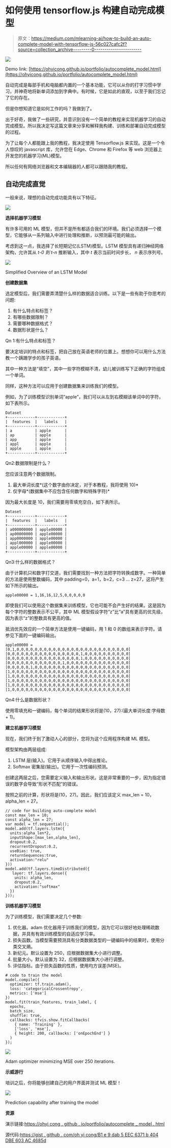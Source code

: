 # 如何使用 tensorflow.js 构建自动完成模型

> 原文：<https://medium.com/mlearning-ai/how-to-build-an-auto-complete-model-with-tensorflow-js-56c027cafc2f?source=collection_archive---------0----------------------->

![](img/11c6d8c37f1dcf9f5cea6c30e483e9a2.png)

Demo link: [https://ohyicong.github.io/portfolio/autocomplete_model.html](https://ohyicong.github.io/portfolio/autocomplete_model.html)

自动完成是每部手机和电脑都内置的一个基本功能，它可以从你的打字习惯中学习，并神奇地将新单词添加到字典中。有时候，它是如此的直观，以至于我们忘记了它的存在。

但是你想知道它是如何工作的吗？我做到了。

出于好奇，我做了一些研究，并意识到没有一个简单的教程来实现机器学习的自动完成模型。所以我决定写这篇文章来分享和解释我构建、训练和部署自动完成模型的过程。

为了让每个人都能跟上我的教程，我决定使用 Tensorflow.js 来实现。这是一个令人惊叹的 javascript 库，允许您在 Edge、Chrome 和 Firefox 等 web 浏览器上开发您的机器学习(ML)模型。

所以任何有网络浏览器和文本编辑器的人都可以跟随我的教程。

## 自动完成直觉

一般来说，理想的自动完成功能具有以下特征。

![](img/2e0851463973150634d7f28cafff8fca.png)

**选择机器学习模型**

有许多可用的 ML 模型，但并不是所有都适合我们的环境。我们必须选择一个模型，它能够从一系列输入中进行处理和推断，以预测最可能的输出。

考虑到这一点，我选择了长短期记忆(LSTM)模型。LSTM 模型具有递归神经网络架构，允许其从 *t-0 到 t-n* 推断输入，其中 *t* 表示当前时间步长， *n* 表示序列号。

![](img/a1fd11dfcea15730273aa13e3d82e869.png)

Simplified Overview of an LSTM Model

**创建数据集**

选定模型后，我们需要弄清楚什么样的数据适合训练。以下是一些有助于你思考的问题:

1.  有什么特点和标签？
2.  有哪些数据限制？
3.  需要哪种数据格式？
4.  数据形状是什么？

Qn 1:有什么特点和标签？

要决定培训的特点和标签，把自己放在英语老师的位置上。想想你可以用什么方法教一个蹒跚学步的孩子英语。

其中一种方法是“填空”，其中一些字符模糊不清，幼儿被训练写下正确的字符组成一个单词。

同样，这种方法可以应用于创建数据集来训练我们的模型。

例如，为了训练模型识别单词“apple”，我们可以从左到右模糊该单词中的字符，如下表所示。

```
Dataset
+------------+------------+
|  features  |   labels   |
+------------+------------+
| a          | apple      |
| ap         | apple      |
| app        | apple      |
| appl       | apple      |
| apple      | apple      |
+------------+------------+
```

Qn2:数据限制是什么？

您应该注意两个数据限制。

1.  最大单词长度*(这个数字由你决定，对于本教程，我将使用 10)*
2.  仅字母*(数据集中不应包含任何数字和特殊字符)*

因为最大长度是 10，我们需要用零填充空白，如下表所示。

```
Dataset
+------------+------------+
|  features  |   labels   |
+------------+------------+
| a000000000 | apple00000 |
| ap00000000 | apple00000 |
| app0000000 | apple00000 |
| appl000000 | apple00000 |
| apple00000 | apple00000 |
+------------+------------+
```

Qn3:什么样的数据格式？

由于计算机只和数字打交道，我们需要找到一种方法把字符转换成数字。一种简单的方法是使用整数编码，其中 padding=0，a=1，b=2，c=3 … z=27，这将产生如下所示的输出。

```
apple00000 = 1,16,16,12,5,0,0,0,0,0
```

即使我们可以使用这个数据集来训练模型，它也可能不会产生好的结果。这是因为每个字符的整数表示不公平，其中 ML 模型假设字符“z”比“a”具有更高的优先级，因为表示“z”的整数具有更高的值。

抵消优先效应的一个简单方法是使用一键编码，用 1 和 0 的数组来表示字符。请参见下面的一键编码输出。

```
apple00000 = 
[0,1,0,0,0,0,0,0,0,0,0,0,0,0,0,0,0,0,0,0,0,0,0,0,0,0,0]
[0,0,0,0,0,0,0,0,0,0,0,0,0,0,0,0,1,0,0,0,0,0,0,0,0,0,0]
[0,0,0,0,0,0,0,0,0,0,0,0,0,0,0,0,1,0,0,0,0,0,0,0,0,0,0]
[0,0,0,0,0,0,0,0,0,0,0,0,1,0,0,0,0,0,0,0,0,0,0,0,0,0,0]
[0,0,0,0,0,1,0,0,0,0,0,0,0,0,0,0,0,0,0,0,0,0,0,0,0,0,0]
[1,0,0,0,0,0,0,0,0,0,0,0,0,0,0,0,0,0,0,0,0,0,0,0,0,0,0]
[1,0,0,0,0,0,0,0,0,0,0,0,0,0,0,0,0,0,0,0,0,0,0,0,0,0,0]
[1,0,0,0,0,0,0,0,0,0,0,0,0,0,0,0,0,0,0,0,0,0,0,0,0,0,0]
[1,0,0,0,0,0,0,0,0,0,0,0,0,0,0,0,0,0,0,0,0,0,0,0,0,0,0]
[1,0,0,0,0,0,0,0,0,0,0,0,0,0,0,0,0,0,0,0,0,0,0,0,0,0,0]
```

Qn4:什么是数据形状？

使用零填充和一键编码，每个单词的结果形状将是(10，27):(最大单词长度:字母数+ 1)。

**建立机器学习模型**

现在，我们终于到了激动人心的部分，您将为这个应用程序构建 ML 模型。

模型架构由两层组成:

1.  LSTM 层(输入)。它用于从顺序输入中得出推论。
2.  Softmax 密集层(输出)。它用于一次性编码预测。

创建这两层之后，您需要定义输入和输出形状。这是非常重要的一步，因为指定错误的数字会导致“形状不匹配”的错误。

按照之前的计算，形状将是(10，27)。因此，我们应该定义 max_len = 10，alpha_len = 27。

```
// code for building auto-complete model
const max_len = 10;
const alpha_len = 27;
var model = tf.sequential();
model.add(tf.layers.lstm({
  units:alpha_len*2,
  inputShape:[max_len,alpha_len],
  dropout:0.2,
  recurrentDropout:0.2,
  useBias: true,
  returnSequences:true,
  activation:"relu"
}))
model.add(tf.layers.timeDistributed({
   layer: tf.layers.dense({
    units: alpha_len,
    dropout:0.2,
    activation:"softmax"
  })
}));
```

**训练机器学习模型**

为了训练模型，我们需要决定几个参数:

1.  优化器。adam 优化器用于训练我们的模型，因为它可以很好地处理稀疏数据，并具有有效训练模型的自适应学习率。
2.  损失函数。当模型需要预测具有分类数据类型的一键编码中的结果时，使用分类交叉熵。
3.  新纪元。默认设置为 250，应根据数据集大小进行调整。
4.  批量大小。默认设置为 32，应根据数据集大小进行调整。
5.  评估指标。由于损失函数的性质，使用均方误差(MSE)。

```
# code to train the model
model.compile({
  optimizer: tf.train.adam(),
  loss: 'categoricalCrossentropy',
  metrics: ['mse'] 
})
model.fit(train_features, train_label, {
  epochs,
  batch_size,
  shuffle: true,
  callbacks: tfvis.show.fitCallbacks(
    { name: 'Training' },
    ['loss', 'mse'],
    { height: 200, callbacks: ['onEpochEnd'] }
  )
});
```

![](img/98b9a5098f1c402b36e3536d29352df6.png)

Adam optimizer minimizing MSE over 250 iterations.

**示威游行**

培训之后，你将能够创建自己的用户界面并测试 ML 模型！

![](img/595cf7ef1d6724d9e35fac70eeef183a.png)

Prediction capability after training the model

**资源**

演示链接:[https://ohyi cong . github . io/portfolio/autocomplete _ model . html](https://ohyicong.github.io/portfolio/autocomplete_model.html)

源代码:[https://gist . github . com/oh yi cong/B1 e 9 dab 5 EEC 6371 b 404 DBE 603 AC 4685d](https://gist.github.com/ohyicong/b1e9dab5eec6371b404dbe603ac4685d)